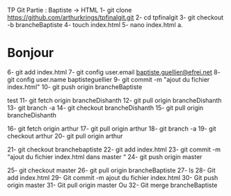 TP Git 
Partie : 
Baptiste -> HTML
1-	git clone https://github.com/arthurkrings/tpfinalgit.git 
2-	cd tpfinalgit
3-	git checkout -b brancheBaptiste
4-	touch  index.html
5-	nano index.html
a.	<H1> Bonjour </H1>
6-	git add index.html
7-	git config user.email baptiste.guellier@efrei.net
8-	git config  user.name baptisteguellier
9-	git commit -m "ajout du fichier index.html"
10-	git push origin brancheBaptiste

test
11-	git fetch origin brancheDishanth
12-	git pull origin brancheDishanth
13-	git branch -a 
14-	git checkout brancheDishanth
15-	git pull origin brancheDishanth

16-	git fetch origin arthur
17-	git pull origin arthur
18-	git branch -a 
19-	git checkout arthur
20-	git pull origin arthur 

21-	git checkout branchebaptiste
22-	git add index.html
23-	git commit -m “ajout du fichier index.html dans master “
24-	git push origin master

25-	git checkout master
26-	git pull origin brancheBaptiste
27-	 ls
28-	Git add index.html
29-	Git commit -m ajout du fichier index.html
30-	Git push origin master
31-	Git pull origin master
Ou 
32-	Git merge brancheBaptiste
